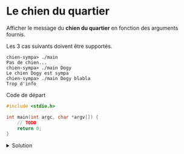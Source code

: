 # Le chien du quartier
Afficher le message du **chien du quartier** en fonction des arguments fournis.

Les 3 cas suivants doivent être supportés.
```
chien-sympa> ./main
Pas de chien...
chien-sympa> ./main Dogy
Le chien Dogy est sympa
chien-sympa> ./main Dogy blabla
Trop d'info
```

Code de départ

```c
#include <stdio.h>

int main(int argc, char *argv[]) {
    // TODO
    return 0;
}
```

<details>
<summary>Solution</summary>

```c
#include <stdio.h>

int main(int argc, char *argv[]) {
    if (argc == 2)
        printf("Le chien %s est sympa\n", argv[1]);
    else if (argc > 2)
        printf("Trop d'info\n");
    else
        printf("Pas de chien...\n");
    return 0;
}
```
</details>
